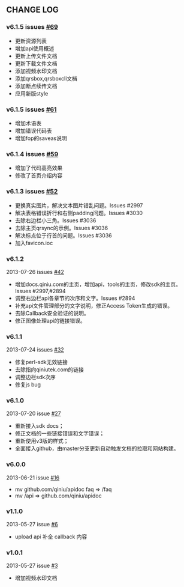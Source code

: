 ## CHANGE LOG

### v6.1.5 issues [#69](https://github.com/qiniu/docs.qiniu.com/pull/69)

- 更新资源列表
- 增加api使用概述
- 更新上传文件文档
- 更新下载文件文档
- 添加视频水印文档
- 添加qrsbox,qrsboxcli文档
- 添加断点续传文档
- 应用新版style

### v6.1.5 issues [#61](https://github.com/qiniu/docs.qiniu.com/pull/61)

- 增加术语表
- 增加错误代码表
- 增加fop的saveas说明

### v6.1.4 issues [#59](https://github.com/qiniu/docs.qiniu.com/pull/59)

- 增加了代码高亮效果
- 修改了首页介绍内容

### v6.1.3 issues [#52](https://github.com/qiniu/docs.qiniu.com/pull/52)

- 更换真实图片，解决文本图片错乱问题。Issues #2997
- 解决表格错误折行和右侧padding问题。Issues #3030
- 去除右边栏小三角。Issues #3036
- 去除主页qrsync的示例。Issues #3036
- 解决标点位于行首的问题。Issues #3036
- 加入favicon.ioc

### v6.1.2

2013-07-26 issues [#42](https://github.com/qiniu/docs.qiniu.com/pull/42)

- 增加docs.qiniu.com的主页，增加api，tools的主页，修改sdk的主页。Issues #2997,#2894
- 调整右边栏api各章节的次序和文字。Issues #2894
- 补充api文件管理部分的文字说明，修正Access Token生成的错误。
- 去除Callback安全验证的说明。
- 修正图像处理api的链接错误。

### v6.1.1

2013-07-24 issues [#32](https://github.com/qiniu/docs.qiniu.com/pull/32)

- 修复perl-sdk无效链接
- 去除指向qiniutek.com的链接
- 调整边栏sdk次序
- 修复js bug

### v6.1.0

2013-07-20 issue [#27](https://github.com/qiniu/docs.qiniu.com/pull/27)

- 重新接入sdk docs；
- 修正文档的一些链接错误和文字错误；
- 重新使用v3版的样式；
- 全面接入github，由master分支更新自动触发文档的拉取和网站构建。

### v6.0.0

2013-06-21 issue [#16](https://github.com/qiniu/docs.qiniu.com/pull/16)

- mv github.com/qiniu/apidoc faq => /faq
- mv /api => github.com/qiniu/apidoc


### v1.1.0

2013-05-27 issue [#6](https://github.com/qiniu/docs.qiniu.com/pull/6)

- upload api 补全 callback 内容


### v1.0.1

2013-05-27 issue [#3](https://github.com/qiniu/docs.qiniu.com/pull/3)

- 增加视频水印文档

